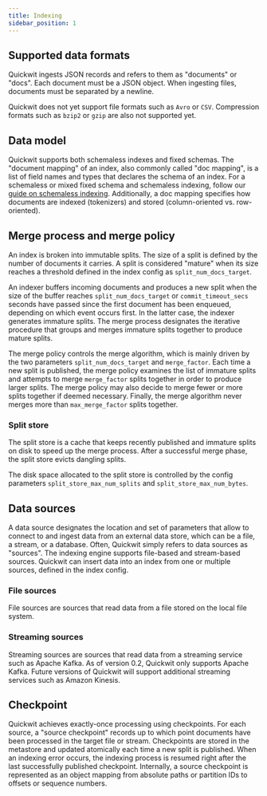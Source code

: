 ```yaml
---
title: Indexing
sidebar_position: 1
---
```


## Supported data formats

Quickwit ingests JSON records and refers to them as "documents" or "docs". Each document must be a JSON object. When ingesting files, documents must be separated by a newline.

Quickwit does not yet support file formats such as `Avro` or `CSV`. Compression formats such as `bzip2` or `gzip` are also not supported yet.

## Data model

Quickwit supports both schemaless indexes and fixed schemas. The "document mapping" of an index, also commonly called "doc mapping", is a list of field names and types that declares the schema of an index. For a schemaless or mixed fixed schema and schemaless indexing, follow our [guide on schemaless indexing](../../guides/schemaless.md). Additionally, a doc mapping specifies how documents are indexed (tokenizers) and stored (column-oriented vs. row-oriented).


## Merge process and merge policy

An index is broken into immutable splits. The size of a split is defined by the number of documents it carries. A split is considered "mature" when its size reaches a threshold defined in the index config as `split_num_docs_target`.

An indexer buffers incoming documents and produces a new split when the size of the buffer reaches `split_num_docs_target` or `commit_timeout_secs` seconds have passed since the first document has been enqueued, depending on which event occurs first. In the latter case, the indexer generates immature splits. The merge process designates the iterative procedure that groups and merges immature splits together to produce mature splits.

The merge policy controls the merge algorithm, which is mainly driven by the two parameters `split_num_docs_target` and `merge_factor`. Each time a new split is published, the merge policy examines the list of immature splits and attempts to merge `merge_factor` splits together in order to produce larger splits. The merge policy may also decide to merge fewer or more splits together if deemed necessary. Finally, the merge algorithm never merges more than `max_merge_factor` splits together.

### Split store

The split store is a cache that keeps recently published and immature splits on disk to speed up the merge process. After a successful merge phase, the split store evicts dangling splits.

The disk space allocated to the split store is controlled by the config parameters `split_store_max_num_splits` and `split_store_max_num_bytes`.

## Data sources

A data source designates the location and set of parameters that allow to connect to and ingest data from an external data store, which can be a file, a stream, or a database. Often, Quickwit simply refers to data sources as "sources". The indexing engine supports file-based and stream-based sources. Quickwit can insert data into an index from one or multiple sources, defined in the index config.


### File sources

File sources are sources that read data from a file stored on the local file system.

### Streaming sources

Streaming sources are sources that read data from a streaming service such as Apache Kafka. As of version 0.2, Quickwit only supports Apache Kafka. Future versions of Quickwit will support additional streaming services such as Amazon Kinesis.

## Checkpoint

Quickwit achieves exactly-once processing using checkpoints. For each source, a "source checkpoint" records up to which point documents have been processed in the target file or stream. Checkpoints are stored in the metastore and updated atomically each time a new split is published. When an indexing error occurs, the indexing process is resumed right after the last successfully published checkpoint. Internally, a source checkpoint is represented as an object mapping from absolute paths or partition IDs to offsets or sequence numbers.

